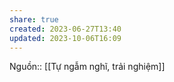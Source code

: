 ```yaml
---
share: true
created: 2023-06-27T13:40
updated: 2023-10-06T16:09
---
```

Nguồn:: [[Tự ngẫm nghĩ, trải nghiệm]]
